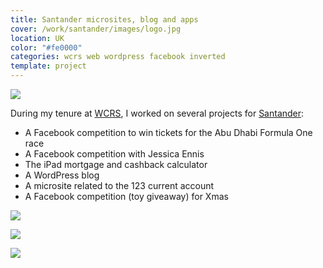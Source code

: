 ```yaml
---
title: Santander microsites, blog and apps
cover: /work/santander/images/logo.jpg
location: UK
color: "#fe0000"
categories: wcrs web wordpress facebook inverted
template: project
---
```


![](/work/santander/images/1.png)

During my tenure at [WCRS](http://www.wcrs.com), I worked on several projects for [Santander](https://www.santander.co.uk):

* A Facebook competition to win tickets for the Abu Dhabi Formula One race
* A Facebook competition with Jessica Ennis
* The iPad mortgage and cashback calculator
* A WordPress blog
* A microsite related to the 123 current account
* A Facebook competition (toy giveaway) for Xmas

![](/work/santander/images/3.jpg)

![](/work/santander/images/2.jpg)

![](/work/santander/images/4.png)
